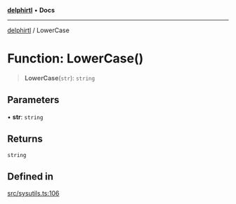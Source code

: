 [**delphirtl**](../README.md) • **Docs**

***

[delphirtl](../globals.md) / LowerCase

# Function: LowerCase()

> **LowerCase**(`str`): `string`

## Parameters

• **str**: `string`

## Returns

`string`

## Defined in

[src/sysutils.ts:106](https://github.com/chuacw/delphirtl/blob/c3bd984ce6705ae71e078fec89787c01bca39c7d/src/sysutils.ts#L106)
